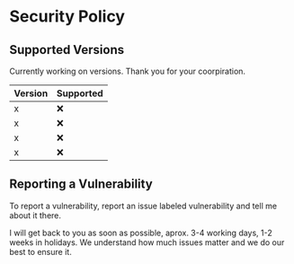 # Security Policy

## Supported Versions

Currently working on versions. Thank you for your coorpiration.

| Version | Supported          |
| ------- | ------------------ |
| x   | :x: |
| x   | :x: |
| x   | :x: |
| x   | :x: |

## Reporting a Vulnerability
To report a vulnerability, report an issue labeled vulnerability and tell me about it there.

I will get back to you as soon as possible, aprox. 3-4 working days, 1-2 weeks in holidays.
We understand how much issues matter and we do our best to ensure it.
